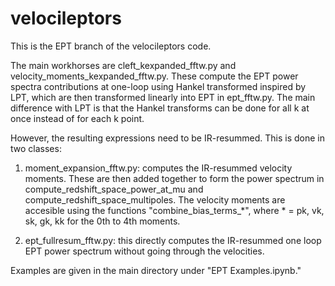 # velocileptors

This is the EPT branch of the velocileptors code.

The main workhorses are cleft_kexpanded_fftw.py and velocity_moments_kexpanded_fftw.py.
These compute the EPT power spectra contributions at one-loop using Hankel transformed
inspired by LPT, which are then transformed linearly into EPT in ept_fftw.py. The main
difference with LPT is that the Hankel transforms can be done for all k at once instead
of for each k point.

However, the resulting expressions need to be IR-resummed. This is done in two classes:

1. moment_expansion_fftw.py: computes the IR-resummed velocity moments. These are then 
added together to form the power spectrum in compute_redshift_space_power_at_mu and
compute_redshift_space_multipoles. The velocity moments are accesible using the functions
"combine_bias_terms_*", where * = pk, vk, sk, gk, kk for the 0th to 4th moments.

2. ept_fullresum_fftw.py: this directly computes the IR-resummed one loop EPT power
spectrum without going through the velocities.

Examples are given in the main directory under "EPT Examples.ipynb."

